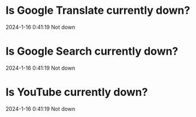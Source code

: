 # Is Google Translate currently down?

2024-1-16 0:41:19 Not down

# Is Google Search currently down?

2024-1-16 0:41:19 Not down

# Is YouTube currently down?

2024-1-16 0:41:19 Not down

